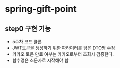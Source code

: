 # spring-gift-point

## step0 구현 기능

- 5주차 코드 클론
- JWT토큰을 생성하기 위한 파라미터를 담은 DTO명 수정
- 카카오 토큰 만료 여부는 카카오로부터 조회시 검증한다. 
- 함수명은 소문자로 시작해야 함